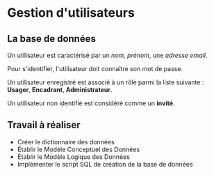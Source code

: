 # Gestion d'utilisateurs

## La base de données

Un utilisateur est caractérisé par un *nom*, *prénom*, une *adresse email*.

Pour s'identifier, l'utilisateur doit connaître son mot de passe.

Un utilisateur enregistré est associé à un rôle parmi la liste suivante : **Usager**, **Encadrant**, **Administrateur**.

Un utilisateur non identifié est considéré comme un **invité**.


## Travail à réaliser 

- Créer le dictionnaire des données
- Établir le Modèle Conceptuel des Données
- Établir le Modèle Logique des Données 
- Implémenter le script SQL de création de la base de données
